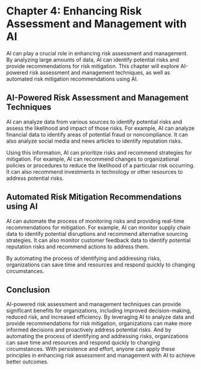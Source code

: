 Chapter 4: Enhancing Risk Assessment and Management with AI
===========================================================

AI can play a crucial role in enhancing risk assessment and management. By analyzing large amounts of data, AI can identify potential risks and provide recommendations for risk mitigation. This chapter will explore AI-powered risk assessment and management techniques, as well as automated risk mitigation recommendations using AI.

AI-Powered Risk Assessment and Management Techniques
----------------------------------------------------

AI can analyze data from various sources to identify potential risks and assess the likelihood and impact of those risks. For example, AI can analyze financial data to identify areas of potential fraud or noncompliance. It can also analyze social media and news articles to identify reputation risks.

Using this information, AI can prioritize risks and recommend strategies for mitigation. For example, AI can recommend changes to organizational policies or procedures to reduce the likelihood of a particular risk occurring. It can also recommend investments in technology or other resources to address potential risks.

Automated Risk Mitigation Recommendations using AI
--------------------------------------------------

AI can automate the process of monitoring risks and providing real-time recommendations for mitigation. For example, AI can monitor supply chain data to identify potential disruptions and recommend alternative sourcing strategies. It can also monitor customer feedback data to identify potential reputation risks and recommend actions to address them.

By automating the process of identifying and addressing risks, organizations can save time and resources and respond quickly to changing circumstances.

Conclusion
----------

AI-powered risk assessment and management techniques can provide significant benefits for organizations, including improved decision-making, reduced risk, and increased efficiency. By leveraging AI to analyze data and provide recommendations for risk mitigation, organizations can make more informed decisions and proactively address potential risks. And by automating the process of identifying and addressing risks, organizations can save time and resources and respond quickly to changing circumstances. With persistence and effort, anyone can apply these principles in enhancing risk assessment and management with AI to achieve better outcomes.
